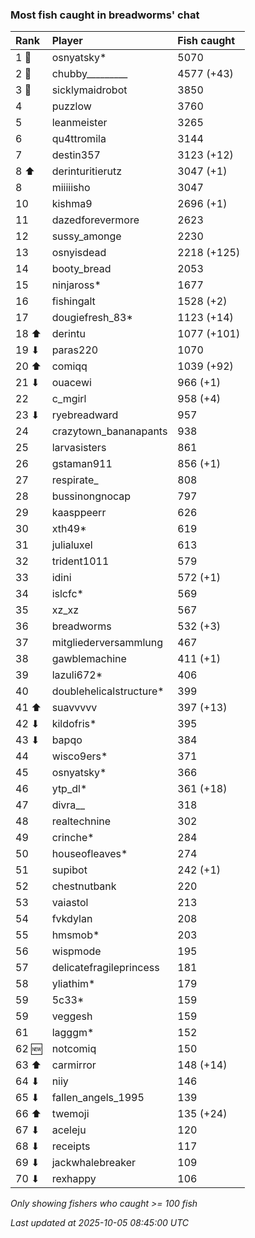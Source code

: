 ### Most fish caught in breadworms' chat

| Rank  | Player                  | Fish caught |
|:------|:------------------------|:------------|
| 1 🥇  | osnyatsky*              | 5070        |
| 2 🥈  | chubby_________         | 4577 (+43)  |
| 3 🥉  | sicklymaidrobot         | 3850        |
| 4     | puzzlow                 | 3760        |
| 5     | leanmeister             | 3265        |
| 6     | qu4ttromila             | 3144        |
| 7     | destin357               | 3123 (+12)  |
| 8 ⬆   | derinturitierutz        | 3047 (+1)   |
| 8     | miiiiisho               | 3047        |
| 10    | kishma9                 | 2696 (+1)   |
| 11    | dazedforevermore        | 2623        |
| 12    | sussy_amonge            | 2230        |
| 13    | osnyisdead              | 2218 (+125) |
| 14    | booty_bread             | 2053        |
| 15    | ninjaross*              | 1677        |
| 16    | fishingalt              | 1528 (+2)   |
| 17    | dougiefresh_83*         | 1123 (+14)  |
| 18 ⬆  | derintu                 | 1077 (+101) |
| 19 ⬇  | paras220                | 1070        |
| 20 ⬆  | comiqq                  | 1039 (+92)  |
| 21 ⬇  | ouacewi                 | 966 (+1)    |
| 22    | c_mgirl                 | 958 (+4)    |
| 23 ⬇  | ryebreadward            | 957         |
| 24    | crazytown_bananapants   | 938         |
| 25    | larvasisters            | 861         |
| 26    | gstaman911              | 856 (+1)    |
| 27    | respirate_              | 808         |
| 28    | bussinongnocap          | 797         |
| 29    | kaasppeerr              | 626         |
| 30    | xth49*                  | 619         |
| 31    | julialuxel              | 613         |
| 32    | trident1011             | 579         |
| 33    | idini                   | 572 (+1)    |
| 34    | islcfc*                 | 569         |
| 35    | xz_xz                   | 567         |
| 36    | breadworms              | 532 (+3)    |
| 37    | mitgliederversammlung   | 467         |
| 38    | gawblemachine           | 411 (+1)    |
| 39    | lazuli672*              | 406         |
| 40    | doublehelicalstructure* | 399         |
| 41 ⬆  | suavvvvv                | 397 (+13)   |
| 42 ⬇  | kildofris*              | 395         |
| 43 ⬇  | bapqo                   | 384         |
| 44    | wisco9ers*              | 371         |
| 45    | osnyatsky*              | 366         |
| 46    | ytp_dl*                 | 361 (+18)   |
| 47    | divra__                 | 318         |
| 48    | realtechnine            | 302         |
| 49    | crinche*                | 284         |
| 50    | houseofleaves*          | 274         |
| 51    | supibot                 | 242 (+1)    |
| 52    | chestnutbank            | 220         |
| 53    | vaiastol                | 213         |
| 54    | fvkdylan                | 208         |
| 55    | hmsmob*                 | 203         |
| 56    | wispmode                | 195         |
| 57    | delicatefragileprincess | 181         |
| 58    | yliathim*               | 179         |
| 59    | 5c33*                   | 159         |
| 59    | veggesh                 | 159         |
| 61    | lagggm*                 | 152         |
| 62 🆕 | notcomiq                | 150         |
| 63 ⬆  | carmirror               | 148 (+14)   |
| 64 ⬇  | niiy                    | 146         |
| 65 ⬇  | fallen_angels_1995      | 139         |
| 66 ⬆  | twemoji                 | 135 (+24)   |
| 67 ⬇  | aceleju                 | 120         |
| 68 ⬇  | receipts                | 117         |
| 69 ⬇  | jackwhalebreaker        | 109         |
| 70 ⬇  | rexhappy                | 106         |

_Only showing fishers who caught >= 100 fish_

_Last updated at 2025-10-05 08:45:00 UTC_